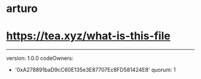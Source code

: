 # arturo
# https://tea.xyz/what-is-this-file
---
version: 1.0.0
codeOwners:
  - '0xA278891baD9cC60E135e3E87707Ec8FD581424E8'
quorum: 1
